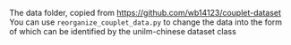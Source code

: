 The data folder,
copied from https://github.com/wb14123/couplet-dataset
You can use `reorganize_couplet_data.py` to change the data into the form of which can be identified by the unilm-chinese dataset class
